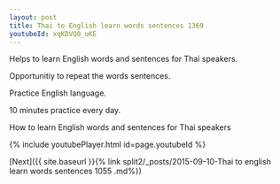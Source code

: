 ```yaml
---
layout: post
title: Thai to English learn words sentences 1369 
youtubeId: xqKDVQ0_uKE
---
```

 
 
Helps to learn English words and sentences for Thai speakers.

Opportunitiy to repeat the words sentences. 

Practice English language. 
 
10 minutes practice every day. 
 
How to learn English words and sentences for Thai speakers 
 
{% include youtubePlayer.html id=page.youtubeId %}
 
 
[Next]({{ site.baseurl }}{% link  split2/_posts/2015-09-10-Thai to english learn words sentences 1055 .md%})
 
